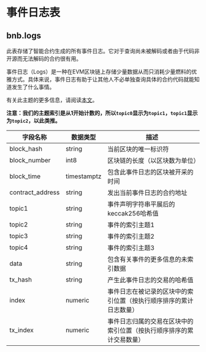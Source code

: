# 事件日志表

## bnb.logs

此表存储了智能合约生成的所有事件日志。它对于查询尚未被解码或者由于代码非开源而无法解码的合约很有用。

事件日志（Logs）是一种在EVM区块链上存储少量数据从而只消耗少量燃料的优雅方式。具体来说，事件日志有助于让其他人不必单独查询具体的合约代码就能知道发生了什么事情。

有关此主题的更多信息，请阅读[本文](https://medium.com/mycrypto/understanding-event-logs-on-the-ethereum-blockchain-f4ae7ba50378)。

**注意：我们的主题索引是从1开始计数的，所以`topic0`显示为`topic1`，`topic1`显示为`topic2`，以此类推。**

| **字段名称**     | **数据类型** | **描述**                                                                          |
| ----------------- | ------------ | ------------------------------------------------------------------------------------------------------------ |
| block\_hash       | string       | 当前区块的唯一标识符                                                                          |
| block\_number     | int8         | 区块链的长度（以区块数为单位）                                                                       |
| block\_time       | timestamptz  | 包含此事件日志的区块被开采的时间                                                     |
| contract\_address | string       | 发出当前事件日志的合约地址                                                             |
| topic1            | string       | 事件声明字符串平展后的keccak256哈希值                                                      |
| topic2            | string       | 事件的索引主题1                                                                                   |
| topic3            | string       | 事件的索引主题2                                                                                  |
| topic4            | string       | 事件的索引主题3                                                                                   |
| data              | string       | 包含有关事件的更多信息的未索引数据                                                   |
| tx\_hash          | string       | 产生此事件日志的交易的哈希值                                               |
| index             | numeric      | 事件日志在被记录的区块中的索引位置（按执行顺序排序的累计日志数量）                      |
| tx\_index         | numeric      | 事件日志归属的交易在区块中的索引位置（按执行顺序排序的累计交易数量） |
